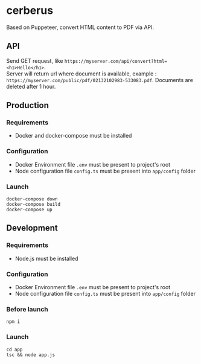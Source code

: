 # cerberus

Based on Puppeteer, convert HTML content to PDF via API.

## API

Send GET request, like `https://myserver.com/api/convert?html=<h1>Hello</h1>`.  
Server will return url where document is available, example : `https://myserver.com/public/pdf/02132102983-533083.pdf`.
Documents are deleted after 1 hour.  

## Production

### Requirements

- Docker and docker-compose must be installed

### Configuration

- Docker Environment file `.env` must be present to project's root
- Node configuration file `config.ts` must be present into `app/config` folder

### Launch

```
docker-compose down
docker-compose build
docker-compose up
```

## Development

### Requirements

- Node.js must be installed

### Configuration

- Docker Environment file `.env` must be present to project's root
- Node configuration file `config.ts` must be present into `app/config` folder

### Before launch

```
npm i
```

### Launch

```
cd app
tsc && node app.js
```
